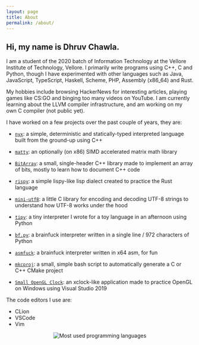 ```yaml
---
layout: page
title: About
permalink: /about/
---
```


## Hi, my name is Dhruv Chawla.

I am a student of the 2020 batch of Information Technology at the Vellore Institute of Technology, Vellore. I primarily write programs using C++, C and Python, though I have experimented with other languages such as Java, JavaScript, TypeScript, Haskell, Scheme, PHP, Assembly (x86_64) and Rust.

My hobbies include browsing HackerNews for interesting articles, playing games like CS:GO and binging too many videos on YouTube. I am currently learning about the LLVM compiler infrastructure, and am working on my own C compiler (not public yet).

I have worked on a few projects over the past couple of years, they are:

- [`nyx`][nyx-link]: a simple, deterministic and statically-typed interpreted language built from the ground-up using C++

- [`matty`][matty-link]: an optionally (on x86) SIMD accelerated matrix math library

- [`BitArray`][bitarray-link]: a small, single-header C++ library made to implement an array of bits, mostly to learn how to document C++ code

- [`rispy`][rispy-link]: a simple lispy-like lisp dialect created to practice the Rust language

- [`mini-utf8`][mini-utf8-link]: a little C library for encoding and decoding UTF-8 strings to understand how UTF-8 works under the hood

- [`tipy`][tipy-link]: a tiny interpreter I wrote for a toy language in an afternoon using Python

- [`bf.py`][bf.py-link]: a brainfuck interpreter written in a single line / 972 characters of Python

- [`asmfuck`][asmfuck-link]: a brainfuck interpreter written in x64 asm, for fun

- [`mkcproj`][mkcproj-link]: a small, simple bash script to automatically generate a C or C++ CMake project

- [`Small OpenGL Clock`][small-opengl-clock-link]: an xclock-like application made to practice OpenGL on Windows using Visual Studio 2019

[nyx-link]: https://github.com/dc03/nyx
[matty-link]: https://github.com/dc03/matty
[bitarray-link]: https://github.com/dc03/BitArray
[rispy-link]: https://github.com/dc03/rispy
[mini-utf8-link]: https://github.com/dc03/mini-utf8
[tipy-link]: https://github.com/dc03/tipy
[bf.py-link]: https://github.com/dc03/bf.py
[asmfuck-link]: https://github.com/dc03/asmfuck
[mkcproj-link]: https://github.com/dc03/mkcproj
[small-opengl-clock-link]: https://github.com/dc03/Small-OpenGL-clock

The code editors I use are:
- CLion
- VSCode
- Vim

<div style="display: flex; width: 100%; justify-content: center">
  <img
    src="https://github-readme-stats.vercel.app/api/top-langs/?username=dc03&layout=compact"
    class="languages"
    alt="Most used programming languages"
  />
</div>
